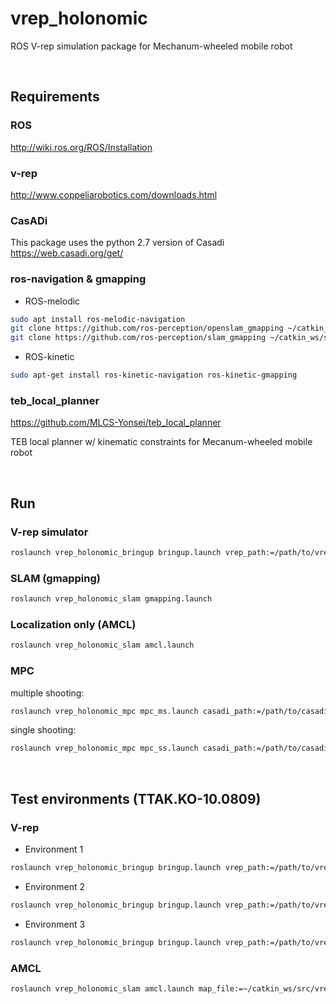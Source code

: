# vrep_holonomic

ROS V-rep simulation package for Mechanum-wheeled mobile robot

<br/>

## Requirements

### ROS
http://wiki.ros.org/ROS/Installation

### v-rep
http://www.coppeliarobotics.com/downloads.html

### CasADi
This package uses the python 2.7  version of Casadi
https://web.casadi.org/get/

### ros-navigation & gmapping

- ROS-melodic
```bash
sudo apt install ros-melodic-navigation
git clone https://github.com/ros-perception/openslam_gmapping ~/catkin_ws/src/openslam_gmapping
git clone https://github.com/ros-perception/slam_gmapping ~/catkin_ws/src/slam_gmapping
```

- ROS-kinetic
```bash
sudo apt-get install ros-kinetic-navigation ros-kinetic-gmapping
```

### teb_local_planner
https://github.com/MLCS-Yonsei/teb_local_planner

TEB local planner w/ kinematic constraints for Mecanum-wheeled mobile robot


<br/>

## Run

### V-rep simulator
```bash
roslaunch vrep_holonomic_bringup bringup.launch vrep_path:=/path/to/vrep
```

### SLAM (gmapping)
```bash
roslaunch vrep_holonomic_slam gmapping.launch
```

### Localization only (AMCL)
```bash
roslaunch vrep_holonomic_slam amcl.launch
```

### MPC
multiple shooting:
```bash
roslaunch vrep_holonomic_mpc mpc_ms.launch casadi_path:=/path/to/casadi
```
single shooting:
```bash
roslaunch vrep_holonomic_mpc mpc_ss.launch casadi_path:=/path/to/casadi
```


<br/>

## Test environments (TTAK.KO-10.0809)

### V-rep
- Environment 1
```bash
roslaunch vrep_holonomic_bringup bringup.launch vrep_path:=/path/to/vrep vrep_scene_file:=~/catkin_ws/src/vrep/holonomic/vrep_holonomic_bringup/scenes/test_1.ttt
```
- Environment 2
```bash
roslaunch vrep_holonomic_bringup bringup.launch vrep_path:=/path/to/vrep vrep_scene_file:=~/catkin_ws/src/vrep/holonomic/vrep_holonomic_bringup/scenes/test_2.ttt
```
- Environment 3
```bash
roslaunch vrep_holonomic_bringup bringup.launch vrep_path:=/path/to/vrep vrep_scene_file:=~/catkin_ws/src/vrep/holonomic/vrep_holonomic_bringup/scenes/test_3.ttt
```

### AMCL
```bash
roslaunch vrep_holonomic_slam amcl.launch map_file:=~/catkin_ws/src/vrep/holonomic/vrep_holonomic_slam/maps/test.yaml
```
